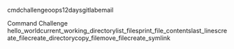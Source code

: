 cmdchallengeoops12daysgitlabemail
	
Command Challenge
hello_worldcurrent_working_directorylist_filesprint_file_contentslast_linescreate_filecreate_directorycopy_filemove_filecreate_symlink
